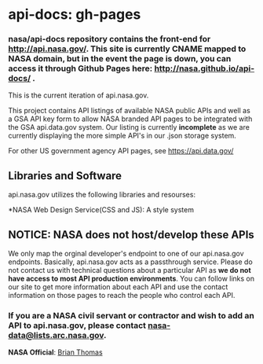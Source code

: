 # api-docs: gh-pages

### nasa/api-docs repository contains the front-end for http://api.nasa.gov/. This site is currently CNAME mapped to NASA domain, but in the event the page is down, you can access it through Github Pages here: http://nasa.github.io/api-docs/ .

This is the current iteration of api.nasa.gov.

This project contains API listings of available NASA public APIs and well as a GSA API key form to allow NASA branded API pages to be integrated with the GSA api.data.gov system. Our listing is currently **incomplete** as we are currently displaying the more simple API's in our .json storage system.

For other US government agency API pages, see <a href="https://api.data.gov/">https://api.data.gov/</a>

## Libraries and Software

api.nasa.gov utilizes the following libraries and resourses:

*NASA Web Design Service(CSS and JS): A style system 

## NOTICE: NASA does not host/develop these APIs
We only map the orginal developer's endpoint to one of our api.nasa.gov endpoints. Basically, api.nasa.gov acts as a passthrough service. Please do not contact us with technical questions about a particular API as <b> we do not have access to most API production environments</b>. You can follow links on our site to get more information about each API and use the contact information on those pages to reach the people who control each API.

### If you are a NASA civil servant or contractor and wish to add an API to api.nasa.gov, please contact <a href="mailto.nasa-data@lists.arc.nasa.gov">nasa-data@lists.arc.nasa.gov</a>.

**NASA Official**: <a href="mailto.Brian.a.Thomas@nasa.gov">Brian Thomas</a>
